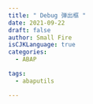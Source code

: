 ```yaml
---
title: " Debug 弹出框 "
date: 2021-09-22
draft: false
author: Small Fire
isCJKLanguage: true
categories: 
  - ABAP

tags: 
  - abaputils

---
```




